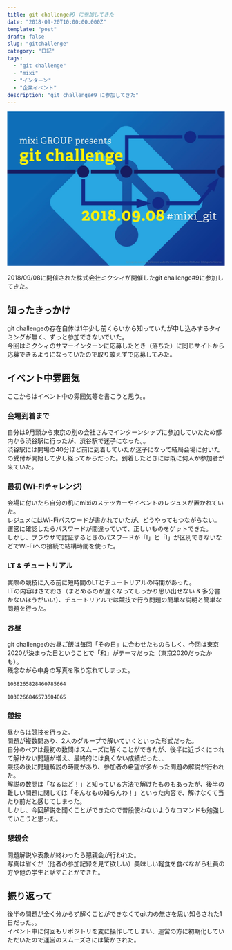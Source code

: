 ```yaml
---
title: git challenge#9 に参加してきた
date: "2018-09-20T10:00:00.000Z"
template: "post"
draft: false
slug: "gitchallenge"
category: "日記"
tags:
  - "git challenge"
  - "mixi"
  - "インターン"
  - "企業イベント"
description: "git challenge#9 に参加してきた"
---
```


![git challenge](/media/git-challenge/git-challenge.jpeg)

2018/09/08に開催された株式会社ミクシィが開催したgit challenge#9に参加してきた。
## 知ったきっかけ
git challengeの存在自体は1年少し前くらいから知っていたが申し込みするタイミングが無く、ずっと参加できないでいた。  
今回はミクシィのサマーインターンに応募したとき（落ちた）に同じサイトから応募できるようになっていたので取り敢えずで応募してみた。

## イベント中雰囲気
ここからはイベント中の雰囲気等を書こうと思う。。

### 会場到着まで
自分は9月頭から東京の別の会社さんでインターンシップに参加していたため都内から渋谷駅に行ったが、渋谷駅で迷子になった。。  
渋谷駅には開場の40分ほど前に到着していたが迷子になって結局会場に付いたの受付が開始して少し経ってからだった。到着したときには既に何人か参加者が来ていた。

### 最初 (Wi-Fiチャレンジ)
会場に付いたら自分の机にmixiのステッカーやイベントのレジュメが置かれていた。  
レジュメにはWi-Fiパスワードが書かれていたが、どうやってもつながらない。運営に確認したらパスワードが間違っていて、正しいものをゲットできた。  
しかし、ブラウザで認証するときのパスワードが「I」と「l」が区別できないなどでWi-Fiへの接続で結構時間を使った。

### LT & チュートリアル
実際の競技に入る前に短時間のLTとチュートリアルの時間があった。  
LTの内容はさておき（まとめるのが遅くなってしっかり思い出せない & 多分書かないほうがいい）、チュートリアルでは競技で行う問題の簡単な説明と簡単な問題を行った。

### お昼
git challengeのお昼ご飯は毎回「その日」に合わせたものらしく、今回は東京2020が決まった日ということで「和」がテーマだった（東京2020だったかも）。  
残念ながら中身の写真を取り忘れてしまった。

```twitter
1038265828460785664
```

```twitter
1038266846573604865
```

### 競技
昼からは競技を行った。  
問題が複数問あり、2人のグループで解いていくといった形式だった。  
自分のペアは最初の数問はスムーズに解くことができたが、後半に近づくにつれて解けない問題が増え、最終的には良くない成績だった、、  
競技の後に問題解説の時間があり、参加者の希望が多かった問題の解説が行われた。  
解説の数問は「なるほど！」と知っている方法で解けたものもあったが、後半の難しい問題に関しては「そんなもの知らんわ！」といった内容で、解けなくて当たり前だと感じてしまった。  
しかし、今回解説を聞くことができたので普段使わないようなコマンドも勉強していこうと思った。

### 懇親会
問題解説や表象が終わったら懇親会が行われた。  
写真は省くが（他者の参加記録を見て欲しい）美味しい軽食を食べながら社員の方や他の学生と話すことができた。

## 振り返って
後半の問題が全く分からず解くことができなくてgit力の無さを思い知らされた1日だった。。  
イベント中に何回もリポジトリを変に操作してしまい、運営の方に初期化していただいたので運営のスムーズさには驚かされた。

